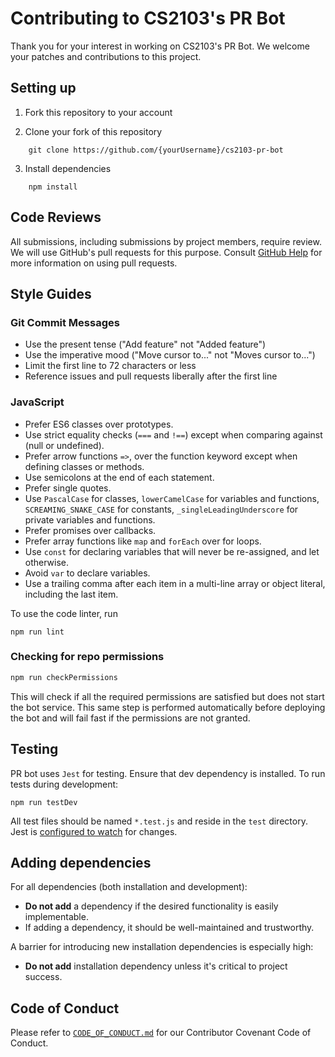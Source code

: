 # Contributing to CS2103's PR Bot

Thank you for your interest in working on CS2103's PR Bot. We welcome your patches and contributions to this project.

## Setting up

1. Fork this repository to your account

2. Clone your fork of this repository
````
    git clone https://github.com/{yourUsername}/cs2103-pr-bot
````

3. Install dependencies
````
    npm install
````

## Code Reviews

All submissions, including submissions by project members, require review. We will use GitHub's pull requests for this purpose. Consult [GitHub Help](https://help.github.com/articles/about-pull-requests/) for more information on using pull requests.

## Style Guides

### Git Commit Messages

- Use the present tense ("Add feature" not "Added feature")
- Use the imperative mood ("Move cursor to..." not "Moves cursor to...")
- Limit the first line to 72 characters or less
- Reference issues and pull requests liberally after the first line

### JavaScript

- Prefer ES6 classes over prototypes.
- Use strict equality checks (`===` and `!==`) except when comparing against (null or undefined).
- Prefer arrow functions `=>`, over the function keyword except when defining classes or methods.
- Use semicolons at the end of each statement.
- Prefer single quotes.
- Use `PascalCase` for classes, `lowerCamelCase` for variables and functions, `SCREAMING_SNAKE_CASE` for constants, `_singleLeadingUnderscore` for private variables and functions.
- Prefer promises over callbacks.
- Prefer array functions like `map` and `forEach` over for loops.
- Use `const` for declaring variables that will never be re-assigned, and let otherwise.
- Avoid `var` to declare variables.
- Use a trailing comma after each item in a multi-line array or object literal, including the last item.

To use the code linter, run

    npm run lint

### Checking for repo permissions
```bash
npm run checkPermissions
```
This will check if all the required permissions are satisfied but does not start the bot service. This same step is performed automatically before deploying the bot and will fail fast if the permissions are not granted.


## Testing
PR bot uses `Jest` for testing. Ensure that dev dependency is installed. To run tests during development:

    npm run testDev

All test files should be named `*.test.js` and reside in the `test` directory.
Jest is [configured to watch](http://facebook.github.io/jest/docs/en/cli.html#watchall) for changes.


## Adding dependencies

For all dependencies (both installation and development):

- **Do not add** a dependency if the desired functionality is easily implementable.
- If adding a dependency, it should be well-maintained and trustworthy.

A barrier for introducing new installation dependencies is especially high:

- **Do not add** installation dependency unless it's critical to project success.

## Code of Conduct

Please refer to [`CODE_OF_CONDUCT.md`](CODE_OF_CONDUCT.md) for our Contributor Covenant Code of Conduct.

